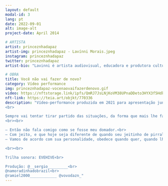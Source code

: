 ```yaml
---
layout: default
modal-id: 3
lang: pt
date: 2022-09-01
alt: image-alt
project-date: April 2014

# ARTISTA
artist: princeznhadapaz
artist-img: princeznhadapaz - Lavínni Morais.jpeg
instagram: princeznhadapaz
twitter: princeznhadapaz
artist-bio: "Lavinni é artista audiovisual, educadora e produtora cultural. Trabalha em intervenções multilinguagens em diálogo com as corporeidades pretas, e com música quebradeira, pirataria e sampleagem. Além de trabalhos individuais, participa de ações coletivas junto a plataformas em Belo Horizonte, como a GALLA ON FIRE, articulação artística Trans-Travestigênere e dissidente que ocupa estrategicamente os sistemas das artes, para visibilizar e valorizar trabalhos artísticos de pessoas trans e pessoas negras."

# OBRA
title: Você não vai fazer de novo?
category: Vídeo performance
img: princeznhadapaz-vocenaovaifazerdenovo.gif
video: https://nftstorage.link/ipfs/QmRJ7JsLNjKoVM38UPnaDDeto3HYX3f5HdkwpijUrw54Yn
nft-link: https://teia.art/objkt/770336
description: "Vídeo-performance produzida em 2021 para apresentação junto ao Coletivo Plano (Porto Alegre). 5 minutos.<br>
<br>

Sempre vai tentar tirar partido das situações, da forma que mais lhe favoreça. Por exemplo: ou é esnobe demais, ou faz acordos que nunca poderia cumprir pagando com o que recebe de quem te domina.
<br><br>

— Então não fala comigo como se fosse meu domador.<br>
— Com jeito, e que hoje seja diferente de quando seu jeitinho de pirralho me pegava.<br>
— Vamos de acordo com sua personalidade, obedece quando quer, quando lhe é conveniente ou quando está sendo subjugado...<br>

<br><br>

Trilha sonora: EVEHIVE<br>

Produção: @__sergio_________<br>
@namoradinhadobrazil<br>
@ramiel2000____________ @vovodazn_" 
---
```

